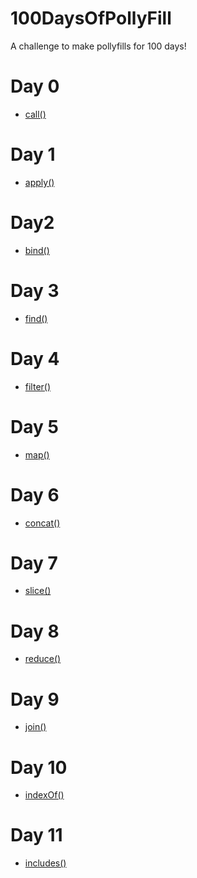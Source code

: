 # 100DaysOfPollyFill
A challenge to make pollyfills for 100 days!

# Day 0
* [call()](Day%200%20(0%20is%20the%20new%201)/call.js)

# Day 1
* [apply()](Day%201/apply.js)

# Day2 
* [bind()](Day%202/bind.js)

# Day 3
* [find()](Day%203/find.js)

# Day 4
* [filter()](Day%204/filter.js)

# Day 5
* [map()](Day%205/map.js)

# Day 6
* [concat()](Day%206/concat.js)

# Day 7
* [slice()](Day%207/slice.js)

# Day 8
* [reduce()](Day%208/reduce.js)

# Day 9
* [join()](Day%209/join.js)

# Day 10
* [indexOf()](Day%2010/indexOf.js)

# Day 11
* [includes()](Day%2011/includes.js)